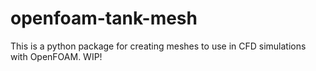 # openfoam-tank-mesh

This is a python package for creating meshes to use in CFD simulations with OpenFOAM. WIP!

